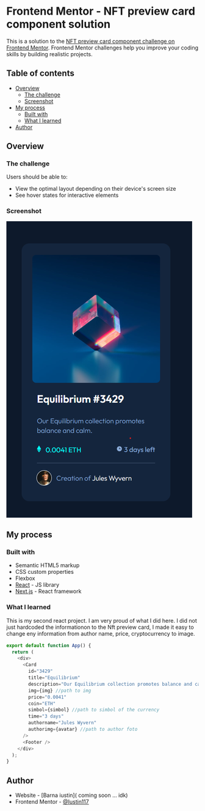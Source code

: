 # Frontend Mentor - NFT preview card component solution

This is a solution to the [NFT preview card component challenge on Frontend Mentor](https://www.frontendmentor.io/challenges/nft-preview-card-component-SbdUL_w0U). Frontend Mentor challenges help you improve your coding skills by building realistic projects.

## Table of contents

- [Overview](#overview)
  - [The challenge](#the-challenge)
  - [Screenshot](#screenshot)
- [My process](#my-process)
  - [Built with](#built-with)
  - [What I learned](#what-i-learned)
- [Author](#author)

## Overview

### The challenge

Users should be able to:

- View the optimal layout depending on their device's screen size
- See hover states for interactive elements

### Screenshot

![](./src/images/Screenshot.png)

## My process

### Built with

- Semantic HTML5 markup
- CSS custom properties
- Flexbox
- [React](https://reactjs.org/) - JS library
- [Next.js](https://nextjs.org/) - React framework

### What I learned

This is my second react project. I am very proud of what I did here. I did not just hardcoded the informationon to the Nft preview card, I made it easy to change eny information from author name, price, cryptocurrency to image.

```js
export default function App() {
  return (
    <div>
      <Card
        id="3429"
        title="Equilibrium"
        description="Our Equilibrium collection promotes balance and calm."
        img={img} //path to img
        price="0.0041"
        coin="ETH"
        simbol={simbol} //path to simbol of the currency
        time="3 days"
        authorname="Jules Wyvern"
        authorimg={avatar} //path to author foto
      />
      <Footer />
    </div>
  );
}
```

## Author

- Website - [Barna iustin]( coming soon ... idk)
- Frontend Mentor - [@Iustin117](https://www.frontendmentor.io/profile/Iustin117)
